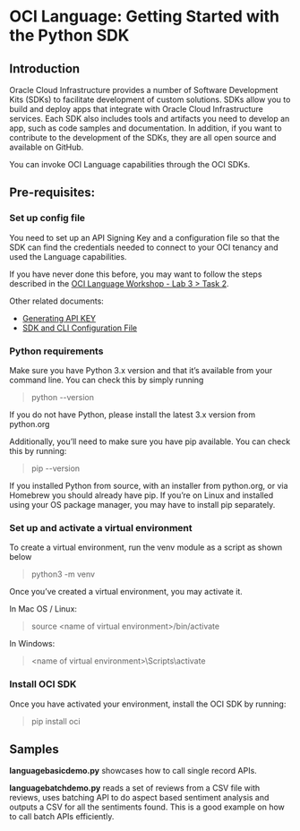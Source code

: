 # OCI Language: Getting Started with the Python SDK

## Introduction

Oracle Cloud Infrastructure provides a number of Software Development Kits (SDKs) to facilitate development of custom solutions. SDKs allow you to build and deploy apps that integrate with Oracle Cloud Infrastructure services. Each SDK also includes tools and artifacts you need to develop an app, such as code samples and documentation. In addition, if you want to contribute to the development of the SDKs, they are all open source and available on GitHub.

You can invoke OCI Language capabilities through the OCI SDKs.

## Pre-requisites:

### Set up config file

You need to set up an API Signing Key and a configuration file so that the SDK can find  the credentials needed to connect to your OCI tenancy and used the Language capabilities.

If you have never done this before, you may want to follow the steps described in the [OCI Language Workshop - Lab 3 > Task 2](https://apexapps.oracle.com/pls/apex/dbpm/r/livelabs/workshop-attendee-2?p210_workshop_id=887&p210_type=3&session=106800683771485).

Other related documents:
* [Generating API KEY](https://docs.oracle.com/en-us/iaas/Content/API/Concepts/apisigningkey.htm)
* [SDK and CLI Configuration File](https://docs.oracle.com/en-us/iaas/Content/API/Concepts/sdkconfig.htm#SDK_and_CLI_Configuration_File)


### Python requirements

Make sure you have Python 3.x version and that it’s available from your command line. You can check this by simply running 

> python --version

If you do not have Python, please install the latest 3.x version from python.org

Additionally, you’ll need to make sure you have pip available. You can check this by running:

> pip --version

If you installed Python from source, with an installer from python.org, or via Homebrew you should already have pip. If you’re on Linux and installed using your OS package manager, you may have to install pip separately.

### Set up and activate a virtual environment 

To create a virtual environment, run the venv module as a script as shown below

> python3 -m venv <name of virtual environment>

Once you’ve created a virtual environment, you may activate it.

In Mac OS / Linux:

> source \<name of virtual environment>/bin/activate

In Windows:

> \<name of virtual environment>\Scripts\activate

### Install OCI SDK

Once you have activated your environment, install the OCI SDK by running:

> pip install oci


## Samples

**languagebasicdemo.py** showcases how to call single record APIs.

**languagebatchdemo.py** reads a set of reviews from a CSV file with reviews, uses batching API to do aspect based sentiment analysis and outputs a CSV for all the sentiments found. This is a good example on how to call batch APIs efficiently. 